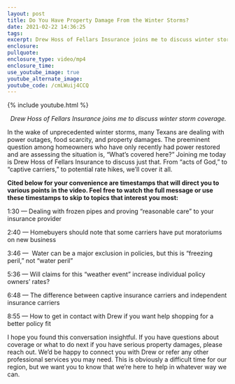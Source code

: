 ```yaml
---
layout: post
title: Do You Have Property Damage From the Winter Storms?
date: 2021-02-22 14:36:25
tags:
excerpt: Drew Hoss of Fellars Insurance joins me to discuss winter storm coverage.
enclosure:
pullquote:
enclosure_type: video/mp4
enclosure_time:
use_youtube_image: true
youtube_alternate_image:
youtube_code: /cmLWuij4CCQ
---
```


{% include youtube.html %}

<center><em>&nbsp;Drew Hoss of Fellars Insurance joins me to discuss winter storm coverage.</em></center>

In the wake of unprecedented winter storms, many Texans are dealing with power outages, food scarcity, and property damages. The preeminent question among homeowners who have only recently had power restored and are assessing the situation is, “What’s covered here?” Joining me today is Drew Hoss of Fellars Insurance to discuss just that. From “acts of God,” to “captive carriers,” to potential rate hikes, we’ll cover it all.&nbsp;

**Cited below for your convenience are timestamps that will direct you to various points in the video. Feel free to watch the full message or use these timestamps to skip to topics that interest you most:&nbsp;**

1:30 — Dealing with frozen pipes and proving “reasonable care” to your insurance provider

2:40 — Homebuyers should note that some carriers have put moratoriums on new business

3:46 —&nbsp; Water can be a major exclusion in policies, but this is “freezing peril,” not “water peril”

5:36 — Will claims for this “weather event” increase individual policy owners’ rates?

6:48 — The difference between captive insurance carriers and independent insurance carriers

8:55 — How to get in contact with Drew if you want help shopping for a better policy fit&nbsp;

I hope you found this conversation insightful. If you have questions about coverage or what to do next if you have serious property damages, please reach out. We’d be happy to connect you with Drew or refer any other professional services you may need. This is obviously a difficult time for our region, but we want you to know that we’re here to help in whatever way we can.&nbsp;
